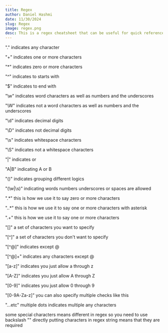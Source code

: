 ```yaml
---
title: Regex
author: Daniel Hashmi
date: 11/30/2024
slug: Regex
image: regex.png
desc: This is a regex cheatsheet that can be useful for quick reference and can make things clear with straightforward definition...
---
```


"." indicates any character

"+" indicates one or more characters

"*" indicates zero or more characters

"^" indicates to starts with

"$" indicates to end with

"\w" indicates word characters as well as numbers and the underscores

"\W" indicates not a word characters as well as numbers and the underscores

"\d" indicates decimal digits

"\D" indicates not decimal digits

"\s" indicates whitespace characters

"\S" indicates not a whitespace characters

"|" indicates or

"A|B" indicating A or B

"()" indicates grouping different logics

"(\w|\s)" indicating words numbers underscores or spaces are allowed

".*" this is how we use it to say zero or more characters

"..*" this is how we use it to say one or more characters with asterisk

".+" this is how we use it to say one or more characters

"[]" a set of characters you want to specify

"[^]" a set of characters you don't want to specify

"[^@]" indicates except @

"[^@]+" indicates any characters except @

"[a-z]" indicates you just allow a through z

"[A-Z]" indicates you just allow A through Z

"[0-9]" indicates you just allow 0 through 9

"[0-9A-Za-z]" you can also specify multiple checks like this

"...etc" multiple dots indicates multiple any characters

some special characters means different in regex so you need to use backslash "\"
directly putting characters in regex string means that they are required
